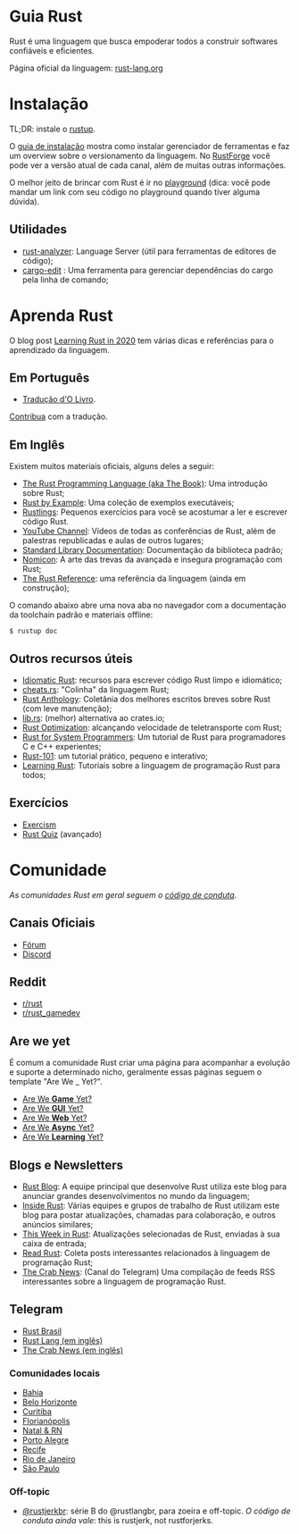 # Guia Rust

Rust é uma linguagem que busca empoderar todos a construir softwares confiáveis e eficientes.

Página oficial da linguagem: [rust-lang.org](https://rust-lang.org)

# Instalação

TL;DR: instale o [rustup](http://rustup.rs/).

O [guia de instalação](https://www.rust-lang.org/tools/install) mostra como instalar gerenciador de ferramentas e faz um overview sobre o versionamento da linguagem.
No [RustForge](https://forge.rust-lang.org/index.html) você pode ver a versão atual de cada canal, além de muitas outras informações.

O melhor jeito de brincar com Rust é ir no [playground](http://play.rust-lang.org/) (dica: você pode mandar um link com seu código no playground quando tiver alguma dúvida).

## Utilidades

- [rust-analyzer](https://rust-analyzer.github.io/): Language Server (útil para ferramentas de editores de código);
- [cargo-edit](https://github.com/killercup/cargo-edit) : Uma ferramenta para gerenciar dependências do cargo pela linha de comando;

# Aprenda Rust

O blog post [Learning Rust in 2020](https://github.com/pretzelhammer/rust-blog/blob/master/posts/learning-rust-in-2020.md) tem várias dicas e referências para o aprendizado da linguagem.

## Em Português

- [Tradução d'O Livro](http://livro.rustbr.org).

[Contribua](github.com/rust-br/rust-book-pt-br) com a tradução.

## Em Inglês

Existem muitos materiais oficiais, alguns deles a seguir:

- [The Rust Programming Language (aka The Book)](https://doc.rust-lang.org/stable/book): Uma introdução sobre Rust;
- [Rust by Example](https://doc.rust-lang.org/rust-by-example): Uma coleção de exemplos executáveis;
- [Rustlings](https://github.com/rust-lang/rustlings): Pequenos exercícios para você se acostumar a ler e escrever código Rust.
- [YouTube Channel](https://www.youtube.com/channel/UCaYhcUwRBNscFNUKTjgPFiA): Vídeos de todas as conferências de Rust, além de palestras republicadas e aulas de outros lugares;
- [Standard Library Documentation](https://doc.rust-lang.org/std/index.html): Documentação da biblioteca padrão;
- [Nomicon](https://doc.rust-lang.org/nomicon): A arte das trevas da avançada e insegura programação com Rust;
- [The Rust Reference](https://doc.rust-lang.org/reference/): uma referência da linguagem (ainda em construção);

O comando abaixo abre uma nova aba no navegador com a documentação da toolchain padrão e materiais offline:

```console
$ rustup doc
```

## Outros recursos úteis

- [Idiomatic Rust](https://github.com/mre/idiomatic-rust): recursos para escrever código Rust limpo e idiomático;
- [cheats.rs](https://cheats.rs/): "Colinha" da linguagem Rust;
- [Rust Anthology](https://github.com/brson/rust-anthology): Coletânia dos melhores escritos breves sobre Rust (com leve manutenção);
- [lib.rs](https://lib.rs/): (melhor) alternativa ao crates.io;
- [Rust Optimization](https://gist.github.com/jFransham/369a86eff00e5f280ed25121454acec1): alcançando velocidade de teletransporte com Rust;
- [Rust for System Programmers](https://github.com/nrc/r4cppp): Um tutorial de Rust para programadores C e C++ experientes;
- [Rust-101](https://www.ralfj.de/projects/rust-101/main.html): um tutorial prático, pequeno e interativo;
- [Learning Rust](https://learning-rust.github.io/#): Tutoriais sobre a linguagem de programação Rust para todos;

## Exercícios

- [Exercism](https://exercism.io/tracks/rust)
- [Rust Quiz](https://dtolnay.github.io/rust-quiz) (avançado)

# Comunidade

_As comunidades Rust em geral seguem o [código de conduta](http://www.rust-lang.org/pt-BR/conduct)_.

## Canais Oficiais

- [Fórum](https://users.rust-lang.org/)
- [Discord](https://discord.com/invite/rust-lang)

## Reddit

- [r/rust](https://reddit.com/r/rust)
- [r/rust_gamedev](https://reddit.com/r/rust_gamedev)

## Are we yet

É comum a comunidade Rust criar uma página para acompanhar a evolução e suporte a determinado nicho, geralmente essas páginas seguem o template "Are We _ Yet?".

- [Are We **Game** Yet?](https://arewegameyet.rs/)
- [Are We **GUI** Yet?](https://areweguiyet.com/)
- [Are We **Web** Yet?](http://www.arewewebyet.org/)
- [Are We **Async** Yet?](https://areweasyncyet.rs/)
- [Are We **Learning** Yet?](https://www.arewelearningyet.com/)

## Blogs e Newsletters

- [Rust Blog](https://blog.rust-lang.org/): A equipe principal que desenvolve Rust utiliza este blog para anunciar grandes desenvolvimentos no mundo da linguagem;
- [Inside Rust](https://blog.rust-lang.org/inside-rust/index.html): Várias equipes e grupos de trabalho de Rust utilizam este blog para postar atualizações, chamadas para colaboração, e outros anúncios similares;
- [This Week in Rust](https://this-week-in-rust.org/): Atualizações selecionadas de Rust, enviadas à sua caixa de entrada;
- [Read Rust](https://readrust.net/): Coleta posts interessantes relacionados à linguagem de programação Rust;
- [The Crab News](https://t.me/thecrabnews): (Canal do Telegram) Uma compilação de feeds RSS interessantes sobre a linguagem de programação Rust.

## Telegram

- [Rust Brasil](https://t.me/rustlangbr)
- [Rust Lang (em inglês)](https://t.me/rustdevs)
- [The Crab News (em inglês)](https://t.me/thecrabnews)

### Comunidades locais

- [Bahia](https://t.me/rustba)
- [Belo Horizonte](https://t.me/rustbh)
- [Curitiba](https://t.me/rustcwb)
- [Florianópolis](https://t.me/rustfloripa)
- [Natal & RN](https://t.me/rustpoti)
- [Porto Alegre](https://t.me/rustinpoa)
- [Recife](https://t.me/RustRecife)
- [Rio de Janeiro](https://t.me/rustrj)
- [São Paulo](https://t.me/rustsp)

### Off-topic

- [@rustjerkbr](https://t.me/rustjerkbr): série B do @rustlangbr, para zoeira e off-topic. _O código de conduta ainda vale_: this is rustjerk, not rustforjerks.
